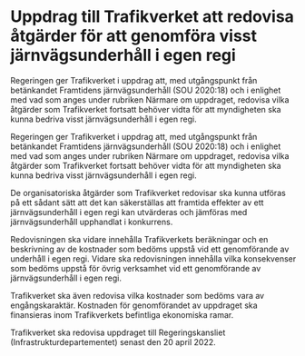 # Uppdrag till Trafikverket att redovisa åtgärder för att genomföra visst järnvägsunderhåll i egen regi

Regeringen ger Trafikverket i uppdrag att, med utgångspunkt från betänkandet Framtidens järnvägsunderhåll (SOU 2020:18) och i enlighet med vad som anges under rubriken Närmare om uppdraget, redovisa vilka åtgärder som Trafikverket fortsatt behöver vidta för att myndigheten ska kunna bedriva visst järnvägsunderhåll i egen regi.

Regeringen ger Trafikverket i uppdrag att, med utgångspunkt från betänkandet Framtidens järnvägsunderhåll (SOU 2020:18) och i enlighet med vad som anges under rubriken Närmare om uppdraget, redovisa vilka åtgärder som Trafikverket fortsatt behöver vidta för att myndigheten ska kunna bedriva visst järnvägsunderhåll i egen regi.

De organisatoriska åtgärder som Trafikverket redovisar ska kunna utföras på ett sådant sätt att det kan säkerställas att framtida effekter av ett järnvägsunderhåll i egen regi kan utvärderas och jämföras med järnvägsunderhåll upphandlat i konkurrens.

Redovisningen ska vidare innehålla Trafikverkets beräkningar och en
beskrivning av de kostnader som bedöms uppstå vid ett genomförande av underhåll i egen regi. Vidare ska redovisningen innehålla vilka konsekvenser som bedöms uppstå för övrig verksamhet vid ett genomförande av järnvägsunderhåll i egen regi.

Trafikverket ska även redovisa vilka kostnader som
bedöms vara av engångskaraktär. Kostnaden för genomförandet av uppdraget ska finansieras inom Trafikverkets befintliga ekonomiska ramar.

Trafikverket ska redovisa uppdraget till Regeringskansliet (Infrastrukturdepartementet) senast den 20 april 2022.

